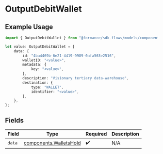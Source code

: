 # OutputDebitWallet

## Example Usage

```typescript
import { OutputDebitWallet } from "@formance/sdk-flows/models/components";

let value: OutputDebitWallet = {
    data: {
        id: "4ba4469b-6e21-4419-9989-0afa563e2516",
        walletID: "<value>",
        metadata: {
            key: "<value>",
        },
        description: "Visionary tertiary data-warehouse",
        destination: {
            type: "WALLET",
            identifier: "<value>",
        },
    },
};
```

## Fields

| Field                                                            | Type                                                             | Required                                                         | Description                                                      |
| ---------------------------------------------------------------- | ---------------------------------------------------------------- | ---------------------------------------------------------------- | ---------------------------------------------------------------- |
| `data`                                                           | [components.WalletsHold](../../models/components/walletshold.md) | :heavy_check_mark:                                               | N/A                                                              |
